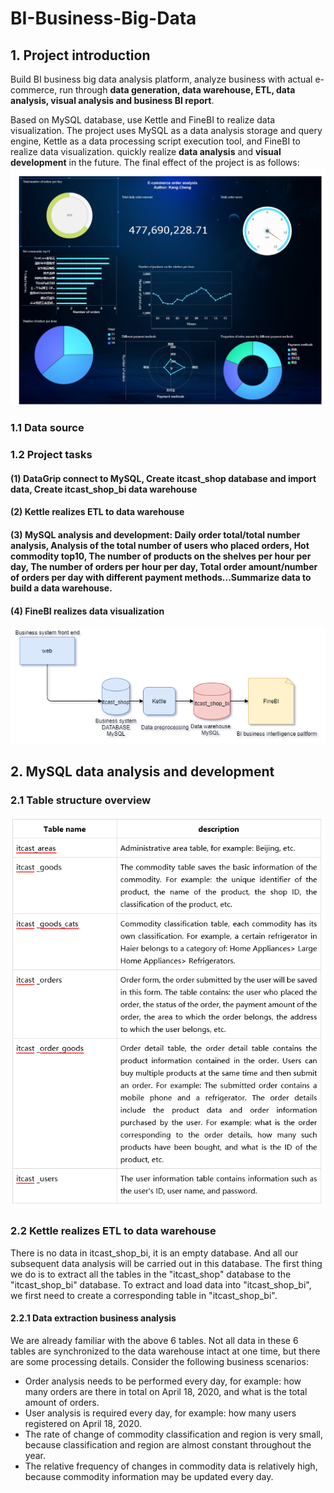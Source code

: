 # BI-Business-Big-Data
## 1. Project introduction
Build BI business big data analysis platform, analyze business with actual e-commerce, run through **data generation, data warehouse, ETL, data analysis, visual analysis and business BI report**.

Based on MySQL database, use Kettle and FineBI to realize data visualization. The project uses MySQL as a data analysis storage and query engine, Kettle as a data processing script execution tool, and FineBI to realize data visualization. quickly realize **data analysis** and **visual development** in the future.
The final effect of the project is as follows:
![image](https://github.com/chengkangck/BI-Business-Big-Data/blob/main/images/E-commerce_order_analysis-1.png)



### 1.1 Data source

### 1.2 Project tasks

#### (1) **DataGrip connect to MySQL**, Create itcast_shop database and import data, Create itcast_shop_bi data warehouse

#### (2) **Kettle realizes ETL to data warehouse**

#### (3) MySQL analysis and development: Daily order total/total number analysis, Analysis of the total number of users who placed orders, Hot commodity top10, The number of products on the shelves per hour per day, The number of orders per hour per day, Total order amount/number of orders per day with different payment methods...Summarize data to build a **data warehouse**.

#### (4) FineBI realizes data visualization

![image](https://github.com/chengkangck/BI-Business-Big-Data/blob/main/images/BIArchitecture.png)


## 2. MySQL data analysis and development

### 2.1 Table structure overview
![image](https://github.com/chengkangck/BI-Business-Big-Data/blob/main/images/table%20structure.PNG)

### 2.2 Kettle realizes ETL to data warehouse
There is no data in itcast_shop_bi, it is an empty database. And all our subsequent data analysis will be carried out in this database. The first thing we do is to extract all the tables in the "itcast_shop" database to the "itcast_shop_bi" database. To extract and load data into "itcast_shop_bi", we first need to create a corresponding table in "itcast_shop_bi".

#### 2.2.1 Data extraction business analysis
We are already familiar with the above 6 tables. Not all data in these 6 tables are synchronized to the data warehouse intact at one time, but there are some processing details. Consider the following business scenarios:
- Order analysis needs to be performed every day, for example: how many orders are there in total on April 18, 2020, and what is the total amount of orders.
- User analysis is required every day, for example: how many users registered on April 18, 2020.
- The rate of change of commodity classification and region is very small, because classification and region are almost constant throughout the year.
- The relative frequency of changes in commodity data is relatively high, because commodity information may be updated every day.



